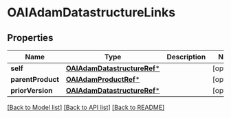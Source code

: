 # OAIAdamDatastructureLinks

## Properties
Name | Type | Description | Notes
------------ | ------------- | ------------- | -------------
**self** | [**OAIAdamDatastructureRef***](OAIAdamDatastructureRef.md) |  | [optional] 
**parentProduct** | [**OAIAdamProductRef***](OAIAdamProductRef.md) |  | [optional] 
**priorVersion** | [**OAIAdamDatastructureRef***](OAIAdamDatastructureRef.md) |  | [optional] 

[[Back to Model list]](../README.md#documentation-for-models) [[Back to API list]](../README.md#documentation-for-api-endpoints) [[Back to README]](../README.md)


